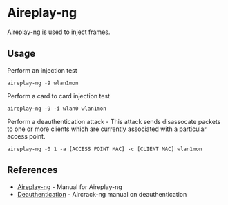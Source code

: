 # Aireplay-ng

Aireplay-ng is used to inject frames.

## Usage

Perform an injection test

```aireplay-ng -9 wlan1mon```

Perform a card to card injection test

```aireplay-ng -9 -i wlan0 wlan1mon```

Perform a deauthentication attack - This attack sends disassocate packets to one or more clients which are currently associated with a particular access point.

```aireplay-ng -0 1 -a [ACCESS POINT MAC] -c [CLIENT MAC] wlan1mon```

## References
* [Aireplay-ng](https://www.aircrack-ng.org/doku.php?id=aireplay-ng) - Manual for Aireplay-ng
* [Deauthentication](https://www.aircrack-ng.org/doku.php?id=deauthentication) - Aircrack-ng manual on deauthentication
